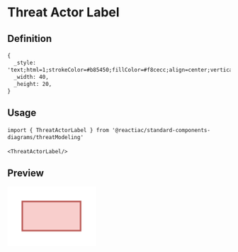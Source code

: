 # Threat Actor Label

## Definition

```
{
  _style: 'text;html=1;strokeColor=#b85450;fillColor=#f8cecc;align=center;verticalAlign=middle;whiteSpace=wrap;overflow=hidden;',
  _width: 40,
  _height: 20,
}
```

## Usage

```
import { ThreatActorLabel } from '@reactiac/standard-components-diagrams/threatModeling'

<ThreatActorLabel/>
```

## Preview

<img src="./threat-actor-label.png" width="200"/>
